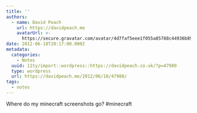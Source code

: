 ```yaml
---
title: ''
authors:
  - name: David Peach
    url: https://davidpeach.me
    avatarUrl: >-
      https://secure.gravatar.com/avatar/4d7faf5eee1f055a85788c44936b8995eaab6dfb004e7854ec747ccb272e91ee?s=96&d=mm&r=g
date: 2012-06-18T20:17:00.000Z
metadata:
  categories:
    - Notes
  uuid: 11ty/import::wordpress::https://davidpeach.co.uk/?p=47980
  type: wordpress
  url: https://davidpeach.me/2012/06/18/47980/
tags:
  - notes
---
```

Where do my minecraft screenshots go? #minecraft